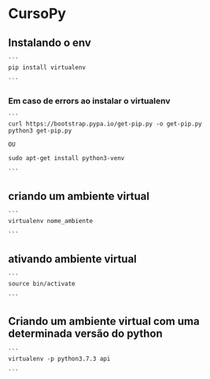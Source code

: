 # CursoPy

## Instalando o env
    ```
    pip install virtualenv

    ```
### Em caso de errors ao instalar o virtualenv
    ```
    curl https://bootstrap.pypa.io/get-pip.py -o get-pip.py
    python3 get-pip.py 
    
    OU
    
    sudo apt-get install python3-venv

    ```    

 ## criando um ambiente virtual
    ```
    virtualenv nome_ambiente

    ```   

 ## ativando ambiente virtual
    ```
    source bin/activate

    ```   

 ## Criando um ambiente virtual com uma determinada versão do python
    ```
    virtualenv -p python3.7.3 api

    ```   